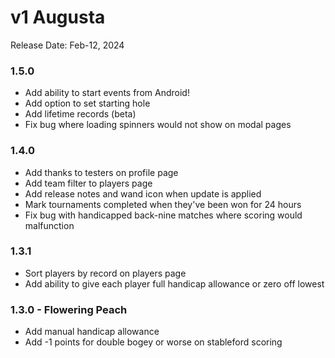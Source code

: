 # v1 Augusta
Release Date: Feb-12, 2024

### 1.5.0

* Add ability to start events from Android!
* Add option to set starting hole
* Add lifetime records (beta)
* Fix bug where loading spinners would not show on modal pages

### 1.4.0

* Add thanks to testers on profile page
* Add team filter to players page
* Add release notes and wand icon when update is applied
* Mark tournaments completed when they've been won for 24 hours
* Fix bug with handicapped back-nine matches where scoring would malfunction

### 1.3.1 

* Sort players by record on players page
* Add ability to give each player full handicap allowance or zero off lowest

### 1.3.0 - Flowering Peach

* Add manual handicap allowance
* Add -1 points for double bogey or worse on stableford scoring